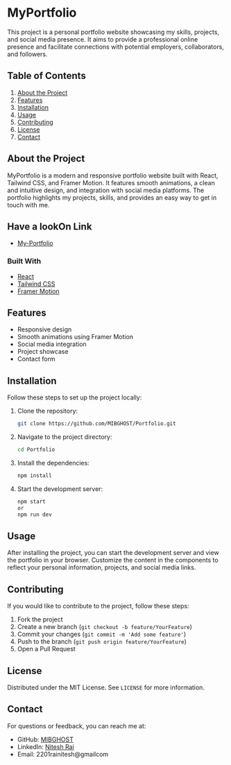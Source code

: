 # MyPortfolio

This project is a personal portfolio website showcasing my skills, projects, and social media presence. It aims to provide a professional online presence and facilitate connections with potential employers, collaborators, and followers.

## Table of Contents

1. [About the Project](#about-the-project)
2. [Features](#features)
3. [Installation](#installation)
4. [Usage](#usage)
5. [Contributing](#contributing)
6. [License](#license)
7. [Contact](#contact)

## About the Project

MyPortfolio is a modern and responsive portfolio website built with React, Tailwind CSS, and Framer Motion. It features smooth animations, a clean and intuitive design, and integration with social media platforms. The portfolio highlights my projects, skills, and provides an easy way to get in touch with me.

## Have a lookOn Link
- [My-Portfolio](https://personal-portfolio-zeta-teal-50.vercel.app/)

### Built With

- [React](https://reactjs.org/)
- [Tailwind CSS](https://tailwindcss.com/)
- [Framer Motion](https://www.framer.com/motion/)

## Features

- Responsive design
- Smooth animations using Framer Motion
- Social media integration
- Project showcase
- Contact form

## Installation

Follow these steps to set up the project locally:

1. Clone the repository:
    ```sh
    git clone https://github.com/MIBGHOST/Portfolio.git
    ```
2. Navigate to the project directory:
    ```sh
    cd Portfolio
    ```
3. Install the dependencies:
    ```sh
    npm install
    ```
4. Start the development server:
    ```sh
    npm start
    or
    npm run dev
    ```

## Usage

After installing the project, you can start the development server and view the portfolio in your browser. Customize the content in the components to reflect your personal information, projects, and social media links.

## Contributing

If you would like to contribute to the project, follow these steps:

1. Fork the project
2. Create a new branch (`git checkout -b feature/YourFeature`)
3. Commit your changes (`git commit -m 'Add some feature'`)
4. Push to the branch (`git push origin feature/YourFeature`)
5. Open a Pull Request

## License

Distributed under the MIT License. See `LICENSE` for more information.

## Contact

For questions or feedback, you can reach me at:

- GitHub: [MIBGHOST](https://github.com/MIBGHOST)
- LinkedIn: [Nitesh Rai](https://www.linkedin.com/in/nitesh-rai-2a8284128/)
- Email: 2201rainitesh@gmailcom
